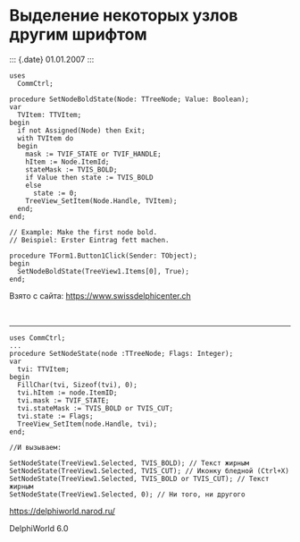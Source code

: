 Выделение некоторых узлов другим шрифтом
========================================

::: {.date}
01.01.2007
:::

    uses 
      CommCtrl; 
     
    procedure SetNodeBoldState(Node: TTreeNode; Value: Boolean); 
    var 
      TVItem: TTVItem; 
    begin 
      if not Assigned(Node) then Exit; 
      with TVItem do 
      begin 
        mask := TVIF_STATE or TVIF_HANDLE; 
        hItem := Node.ItemId; 
        stateMask := TVIS_BOLD; 
        if Value then state := TVIS_BOLD  
        else  
          state := 0; 
        TreeView_SetItem(Node.Handle, TVItem); 
      end; 
    end; 
     
    // Example: Make the first node bold. 
    // Beispiel: Erster Eintrag fett machen. 
     
    procedure TForm1.Button1Click(Sender: TObject); 
    begin 
      SetNodeBoldState(TreeView1.Items[0], True); 
    end;
     

Взято с сайта: <https://www.swissdelphicenter.ch>

 

------------------------------------------------------------------------

    uses CommCtrl;
    ...
    procedure SetNodeState(node :TTreeNode; Flags: Integer);
    var
      tvi: TTVItem;
    begin
      FillChar(tvi, Sizeof(tvi), 0);
      tvi.hItem := node.ItemID;
      tvi.mask := TVIF_STATE;
      tvi.stateMask := TVIS_BOLD or TVIS_CUT;
      tvi.state := Flags;
      TreeView_SetItem(node.Handle, tvi);
    end;
     
    //И вызываем: 
     
    SetNodeState(TreeView1.Selected, TVIS_BOLD); // Текст жиpным
    SetNodeState(TreeView1.Selected, TVIS_CUT); // Иконкy бледной (Ctrl+X)
    SetNodeState(TreeView1.Selected, TVIS_BOLD or TVIS_CUT); // Текст жиpным
    SetNodeState(TreeView1.Selected, 0); // Ни того, ни дpyгого
     

<https://delphiworld.narod.ru/>

DelphiWorld 6.0
